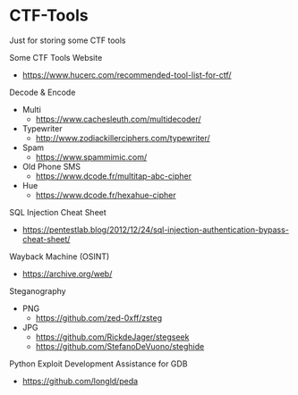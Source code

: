 # CTF-Tools
Just for storing some CTF tools

Some CTF Tools Website
- https://www.hucerc.com/recommended-tool-list-for-ctf/

Decode & Encode
- Multi
  - https://www.cachesleuth.com/multidecoder/
- Typewriter
  - http://www.zodiackillerciphers.com/typewriter/
- Spam
  - https://www.spammimic.com/
- Old Phone SMS
  - https://www.dcode.fr/multitap-abc-cipher
- Hue
  - https://www.dcode.fr/hexahue-cipher 

SQL Injection Cheat Sheet
- https://pentestlab.blog/2012/12/24/sql-injection-authentication-bypass-cheat-sheet/

Wayback Machine (OSINT)
- https://archive.org/web/

Steganography 
- PNG 
  - https://github.com/zed-0xff/zsteg
- JPG 
  - https://github.com/RickdeJager/stegseek
  - https://github.com/StefanoDeVuono/steghide

Python Exploit Development Assistance for GDB
- https://github.com/longld/peda


